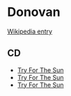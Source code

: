 # Donovan

[Wikipedia entry](https://en.wikipedia.org/wiki/Donovan)

## CD

- [Try For The Sun](Try_For_The_Sun-_The_Journey_Of_Donovan_Disc_1.md)
- [Try For The Sun](Try_For_The_Sun-_The_Journey_Of_Donovan_Disc_2.md)
- [Try For The Sun](Try_For_The_Sun-_The_Journey_Of_Donovan_Disc_3.md)
